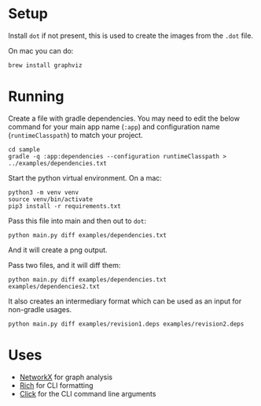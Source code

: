 
Setup
===

Install `dot` if not present, this is used to create the images from the `.dot` file.

On mac you can do:

```shell
brew install graphviz
```

Running
===

Create a file with gradle dependencies. You may need to edit the below command for your main app name (`:app`) and configuration name (`runtimeClasspath`) to match your project.

```shell
cd sample
gradle -q :app:dependencies --configuration runtimeClasspath > ../examples/dependencies.txt
```

Start the python virtual environment. On a mac:

```shell
python3 -m venv venv
source venv/bin/activate
pip3 install -r requirements.txt
```

Pass this file into main and then out to `dot`:

```shell
python main.py diff examples/dependencies.txt
```

And it will create a png output.

Pass two files, and it will diff them:

```shell
python main.py diff examples/dependencies.txt examples/dependencies2.txt
```

It also creates an intermediary format which can be used as an input for non-gradle usages.

```shell
python main.py diff examples/revision1.deps examples/revision2.deps
```

Uses
===

- [NetworkX](https://github.com/networkx/networkx) for graph analysis
- [Rich](https://github.com/Textualize/rich) for CLI formatting
- [Click](https://github.com/pallets/click/) for the CLI command line arguments

